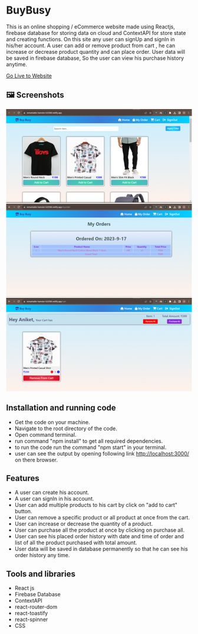 <h1>BuyBusy</h1>
<p>This is an online shopping / eCommerce website made using Reactjs, firebase database for storing data on cloud and ContextAPI for store state and creating functions. On this site any user can signUp and signIn in his/her account. A user can add or remove product from cart , he can increase or decrease product quantity and can place order. User data will be saved in firebase database, So the user can view his purchase history anytime.</p>

<a href="https://remarkable-hamster-b32fd6.netlify.app/">Go Live to Website</a>

## 🖼️ Screenshots

![Screenshot (189)](https://github.com/AniketMujbaile/buyBusy/blob/main/Images/buybusy.png)
![Screenshot (189)](https://github.com/AniketMujbaile/buyBusy/blob/main/Images/buybusy2.png)
![Screenshot (189)](https://github.com/AniketMujbaile/buyBusy/blob/main/Images/buybusy3.png)


<h2>Installation and running code</h2>
<ul>
  <li>Get the code on your machine.</li>
  <li>Navigate to the root directory of the code.</li>
  <li>Open command terminal.</li>
  <li>run command "npm install" to get all required dependencies.</li>
  <li>to run the code run the command "npm start" in your terminal.</li>
  <li>user can see the output by opening following link <a href="http://localhost:3000/">http://localhost:3000/</a> on there browser.</li>
</ul>

<h2>Features</h2>
<ul>
  <li>A user can create his account.</li>
  <li>A user can signIn in his account.</li>
  <li>User can add multiple products to his cart by click on "add to cart" button.</li>
  <li>User can remove a specific product or all product at once from the cart.</li>
  <li>User can increase or decrease the quantity of a product.</li>
  <li>User can purchase all the product at once by clicking on purchase all.</li>
  <li>User can see his placed order history with date and time of order and list of all the product purchased with total amount.</li></li>
  <li>User data will be saved in database permanently so that he can see his order history any time.</li>
</ul>

<h2>Tools and libraries</h2>
<ul>
  <li>React js</li>
  <li>Firebase Database</li>
  <li>ContextAPI</li>
  <li>react-router-dom</li>
  <li>react-toastify</li>
  <li>react-spinner</li>
  <li>CSS</li>
</ul>
 
 
 
